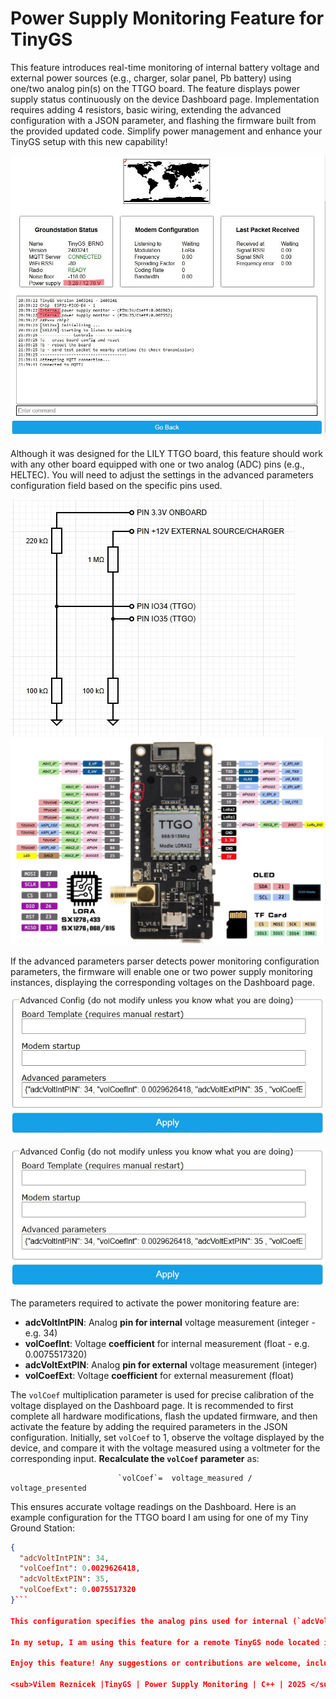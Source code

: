 ﻿# Power Supply Monitoring Feature for TinyGS
 This feature introduces real-time monitoring of internal battery voltage and external power sources (e.g., charger, solar panel, Pb battery) using one/two analog pin(s) on the TTGO board. The feature displays power supply status continuously on the device Dashboard page. Implementation requires adding 4 resistors, basic wiring, extending the advanced configuration with a JSON parameter, and flashing the firmware built from the provided updated code. Simplify power management and enhance your TinyGS setup with this new capability!

 ![screenshot](img/dashboard.jpg)

 Although it was designed for the LILY TTGO board, this feature should work with any other board equipped with one or two analog (ADC) pins (e.g., HELTEC). You will need to adjust the settings in the advanced parameters configuration field based on the specific pins used.

![screenshot](img/addition_circuit.jpg)
![screenshot](img/ttgo.jpg)

If the advanced parameters parser detects power monitoring configuration parameters, the firmware will enable one or two power supply monitoring instances, displaying the corresponding voltages on the Dashboard page. 

![screenshot](img/advanced_config.jpg)

<img align="center" src="img/advanced_config.jpg" alt="Advanced config">

The parameters required to activate the power monitoring feature are:
- **adcVoltIntPIN**: Analog **pin for internal** voltage measurement (integer - e.g. 34)
- **volCoefInt**: Voltage **coefficient** for internal measurement (float - e.g. 0.0075517320)
- **adcVoltExtPIN**: Analog **pin for external** voltage measurement (integer)
- **volCoefExt**: Voltage **coefficient** for external measurement (float)

The `volCoef` multiplication parameter is used for precise calibration of the voltage displayed on the Dashboard page. It is recommended to first complete all hardware modifications, flash the updated firmware, and then activate the feature by adding the required parameters in the JSON configuration. Initially, set `volCoef` to 1, observe the voltage displayed by the device, and compare it with the voltage measured using a voltmeter for the corresponding input. **Recalculate the `volCoef` parameter** as:

                            `volCoef`=  voltage_measured / voltage_presented

This ensures accurate voltage readings on the Dashboard. Here is an example configuration for the TTGO board I am using for one of my Tiny Ground Station:

```json
{
  "adcVoltIntPIN": 34,
  "volCoefInt": 0.0029626418,
  "adcVoltExtPIN": 35,
  "volCoefExt": 0.0075517320
}```

This configuration specifies the analog pins used for internal (`adcVoltIntPIN`) and external (`adcVoltExtPIN`) voltage measurements, along with their respective calibration coefficients (`volCoefInt` and `volCoefExt`). Ensure these values align with your hardware setup for accurate monitoring. The more carefully you perform the calibration step, the more accurate and precise the voltage values displayed on the Dashboard page will be. Taking time to fine-tune the volCoef parameters ensures reliable and precise monitoring of power supply voltages.

In my setup, I am using this feature for a remote TinyGS node located in my garden, powered solely by an external 10Ah 12V Pb battery. This setup allows me to remotely monitor both the internal and external battery statuses. While the external Pb battery is occasionally charged via a solar panel, there are rare instances when it requires additional charging. This feature helps me prevent excessive discharging below 11V, which could otherwise damage the Pb battery and significantly reduce its capacity.

Enjoy this feature! Any suggestions or contributions are welcome, including code pushbacks. Meanwhile, I plan to submit a proposal to the TinyGS team for the inclusion of this feature in their official firmware.

<sub>Vilem Reznicek |TinyGS | Power Supply Monitoring | C++ | 2025 </sub>
